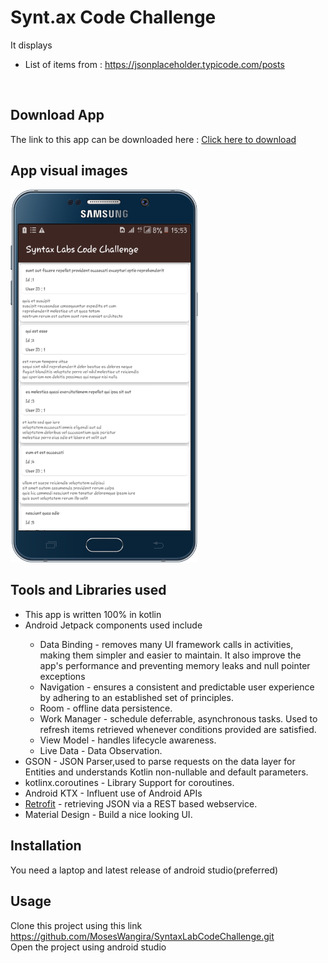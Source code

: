 # Synt.ax Code Challenge

It displays<br>
<ul>
  <li>List of items from : <a href = "https://jsonplaceholder.typicode.com/posts">https://jsonplaceholder.typicode.com/posts</a></li>
</ul>
<br>

## Download App
The link to this app can be downloaded here : <a href ="https://drive.google.com/file/d/1CbV3KJlsujLufa92tnxQaAyeiuP8-MlN/view?usp=sharing">Click here to download</a>

## App visual images

<img src = "images/screenshot.png" width = "300"/>


## Tools and Libraries used
<ul>
  <li>This app is written 100% in kotlin</li>
  <li>Android Jetpack components used include</li>
    <ul>
      <li>Data Binding - removes many UI framework calls in activities, making them simpler and easier to maintain.
                        It also improve the app's performance and preventing memory leaks and null pointer exceptions
      </li>
      <li>
        Navigation - ensures a consistent and predictable user experience by adhering to an established set of principles.
      </li>
      <li>
        Room - offline data persistence.
      </li>
      <li>
        Work Manager -  schedule deferrable, asynchronous tasks. Used to refresh items retrieved whenever conditions provided are satisfied.
       </li>
       <li>
        View Model - handles lifecycle awareness.
       </li>
       <li>
        Live Data - Data Observation.
       </li>
    </ul>
   <li> GSON - JSON Parser,used to parse requests on the data layer for Entities and understands Kotlin non-nullable and default parameters.</li>

  <li>kotlinx.coroutines - Library Support for coroutines.</li>
  <li>Android KTX  - Influent use of Android APIs</li>
  <li><a href ="https://square.github.io/retrofit/">Retrofit</a> -  retrieving JSON via a REST based webservice.</li>
  <li>Material Design -  Build a nice looking UI.</li>
</ul>
 
  
## Installation
You need a laptop and latest release of android studio(preferred)

## Usage
Clone this project using this link <a href = "https://github.com/MosesWangira/SyntaxLabCodeChallenge.gitt">https://github.com/MosesWangira/SyntaxLabCodeChallenge.git</a><br>
Open the project using android studio
